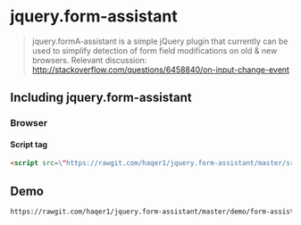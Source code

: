 # jquery.form-assistant

> jquery.formA-assistant is a simple jQuery plugin that currently can be used to simplify detection of form field modifications on old & new browsers. Relevant discussion: http://stackoverflow.com/questions/6458840/on-input-change-event

## Including jquery.form-assistant

### Browser

#### Script tag

```html
<script src=\"https://rawgit.com/haqer1/jquery.form-assistant/master/src/jquery.FormAssistant.js\"></script>
```

## Demo
```html
https://rawgit.com/haqer1/jquery.form-assistant/master/demo/form-assistant.html
```
